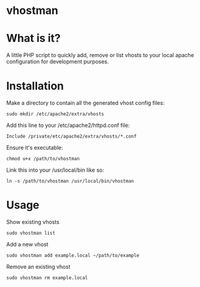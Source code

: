 # vhostman

What is it?
===========

A little PHP script to quickly add, remove or list vhosts to your local apache configuration for development purposes.

Installation
============

Make a directory to contain all the generated vhost config files:
    
    sudo mkdir /etc/apache2/extra/vhosts
    
Add this line to your /etc/apache2/httpd.conf file:
    
    Include /private/etc/apache2/extra/vhosts/*.conf
    
Ensure it's executable:

    chmod u+x /path/to/vhostman
    
Link this into your /usr/local/bin like so:

    ln -s /path/to/vhostman /usr/local/bin/vhostman

Usage
=====

Show existing vhosts

    sudo vhostman list

Add a new vhost

    sudo vhostman add example.local ~/path/to/example

Remove an existing vhost

    sudo vhostman rm example.local
